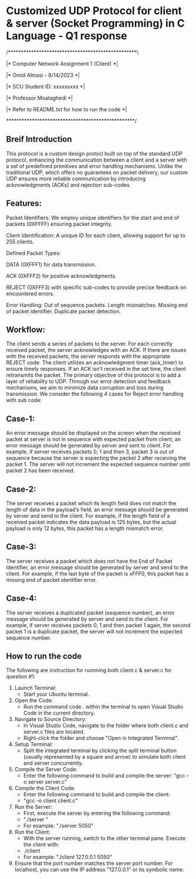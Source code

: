 # Customized UDP Protocol for client & server (Socket Programming) in C Language - Q1 response
/**************************************************\

|*   Computer Network Assignment 1 (Client)       *|

|*   Omid Almasi - 8/14/2023                      *|

|*   SCU Student ID: xxxxxxxxx                    *|

|*   Professor Moataghedi                         *|

|*   Refer to README.txt for how to run the code  *|

\**************************************************/
## Breif Introduction
This protocol is a custom design protocl built on top of the standard UDP protocol, enhancing the communication between a client and a server with a set of predefined primitives and error handling mechanisms. Unlike the traditional UDP, which offers no guarantees on packet delivery, our custom UDP ensures more reliable communication by introducing acknowledgments (ACKs) and rejection sub-codes.

## Features:

Packet Identifiers: We employ unique identifiers for the start and end of packets (0XFFFF) ensuring packet integrity.

Client Identification: A unique ID for each client, allowing support for up to 255 clients.

Defined Packet Types:

DATA (0XFFF1) for data transmission.

ACK (0XFFF2) for positive acknowledgments.

REJECT (0XFFF3) with specific sub-codes to provide precise feedback on encountered errors.

Error Handling:
Out of sequence packets.
Length mismatches.
Missing end of packet identifier.
Duplicate packet detection.
## Workflow:

The client sends a series of packets to the server.
For each correctly received packet, the server acknowledges with an ACK.
If there are issues with the received packets, the server responds with the appropriate REJECT code.
The client utilizes an acknowledgment timer (ack_timer) to ensure timely responses. If an ACK isn't received in the set time, the client retransmits the packet.
The primary objective of this protocol is to add a layer of reliability to UDP. Through our error detection and feedback mechanisms, we aim to minimize data corruption and loss during transmission. We consider the following 4 cases for Reject error handling with sub code: 
 
## Case-1:
An error message should be displayed on the screen when the received packet at 
server is not in sequence with expected packet from client; an error message should be 
generated by server and sent to client. 
 For example, if server receives packets 0, 1 and then 3, packet 3 is out of sequence 
because the server is expecting the packet 2 after receiving the packet 1. The server will not 
increment the expected sequence number until packet 2 has been received. 
 
## Case-2:
The server receives a packet which its length field does not match the length of data 
in the payload’s field, an error message should be generated by server and send to the client. 
For example, if the length field of a received packet indicates the data payload is 125 
bytes, but the actual payload is only 12 bytes, this packet has a length mismatch error. 
 
## Case-3:
The server receives a packet which does not have the End of Packet Identifier, an 
error message should be generated by server and send to the client. 
 For example, if the last byte of the packet is xFFF0, this packet has a missing end of 
packet identifier error. 
 
## Case-4:
The server receives a duplicated packet (sequence number), an error message should 
be generated by server and send to the client. 
 For example, if server receives packets 0, 1 and then packet 1 again, the second 
packet 1 is a duplicate packet, the server will not increment the expected sequence number. 
## How to run the code

The following are instruction for runnning both client.c & server.c for question #1:

1. Launch Terminal:
	* Start your Ubuntu terminal.
2. Open the Code:
	* Run the command code . within the terminal to open Visual Studio Code in the current directory.
3. Navigate to Source Directory:
	* In Visual Studio Code, navigate to the folder where both client.c and server.c files are located.
	* Right-click the folder and choose "Open in Integrated Terminal".
4. Setup Terminal:
	* Split the integrated terminal by clicking the split terminal button (usually represented by a square and arrow) to simulate both client and server concurrently.
5. Compile the Server Code:
	* Enter the following command to build and compile the server:
	"gcc -o server server.c"
6. Compile the Client Code:
	* Enter the following command to build and compile the client:
	* "gcc -o client client.c"
7. Run the Server:
	* First, execute the server by entering the following command:
	* "./server <port number>"
	* For example: "./server 5050"
8. Run the Client:
	* With the server running, switch to the other terminal pane. Execute the client with:
	* ./client <host name> <port number>
	* For example: "./client 127.0.0.1 5050"
9. Ensure that the port number matches the server port number. For localhost, you can use the IP address "127.0.0.1" or its symbolic name.
